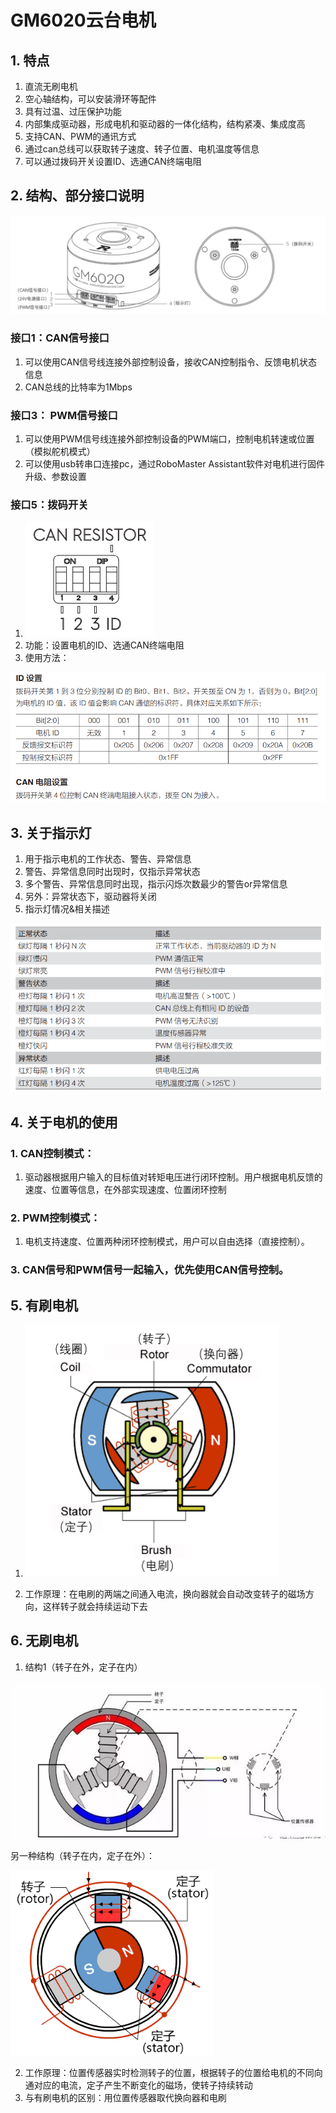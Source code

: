 # GM6020云台电机

## 1. 特点

1. 直流无刷电机
2. 空心轴结构，可以安装滑环等配件
3. 具有过温、过压保护功能
4. 内部集成驱动器，形成电机和驱动器的一体化结构，结构紧凑、集成度高
5. 支持CAN、PWM的通讯方式
6. 通过can总线可以获取转子速度、转子位置、电机温度等信息
7. 可以通过拨码开关设置ID、选通CAN终端电阻

## 2. 结构、部分接口说明

![image-20220129000216707](../pictures/image-20220129000216707.png)

### 接口1：CAN信号接口

1. 可以使用CAN信号线连接外部控制设备，接收CAN控制指令、反馈电机状态信息
2. CAN总线的比特率为1Mbps

### 接口3： PWM信号接口

1. 可以使用PWM信号线连接外部控制设备的PWM端口，控制电机转速或位置（模拟舵机模式）
2. 可以使用usb转串口连接pc，通过RoboMaster Assistant软件对电机进行固件升级、参数设置

### 接口5：拨码开关

1. ![image-20220128230202503](../pictures/image-20220128230202503.png)
2. 功能：设置电机的ID、选通CAN终端电阻
3. 使用方法：

<img src="../pictures/image-20220128230356455.png" alt="image-20220128230356455" style="zoom: 80%;" />

## 3. 关于指示灯

1. 用于指示电机的工作状态、警告、异常信息
2. 警告、异常信息同时出现时，仅指示异常状态
3. 多个警告、异常信息同时出现，指示闪烁次数最少的警告or异常信息
4. 另外：异常状态下，驱动器将关闭
5. 指示灯情况&相关描述

<img src="../pictures/image-20220128224935820.png" alt="image-20220128224935820"  />

## 4. 关于电机的使用

### 1. CAN控制模式：

1. 驱动器根据用户输入的目标值对转矩电压进行闭环控制。用户根据电机反馈的速度、位置等信息，在外部实现速度、位置闭环控制

### 2. PWM控制模式：

1. 电机支持速度、位置两种闭环控制模式，用户可以自由选择（直接控制）。

### 3. CAN信号和PWM信号一起输入，优先使用CAN信号控制。

## 5. 有刷电机

1. ![image-20220129000149678](../pictures/image-20220129000149678.png)

2. 工作原理：在电刷的两端之间通入电流，换向器就会自动改变转子的磁场方向，这样转子就会持续运动下去

## 6. 无刷电机

1. 结构1（转子在外，定子在内）

![image-20220128215301413](../pictures/image-20220128215301413.png)

另一种结构（转子在内，定子在外）：

<img src="../pictures/image-20220128221025617.png" alt="image-20220128221025617" style="zoom:80%;" />

2. 工作原理：位置传感器实时检测转子的位置，根据转子的位置给电机的不同向通对应的电流，定子产生不断变化的磁场，使转子持续转动
3. 与有刷电机的区别：用位置传感器取代换向器和电刷